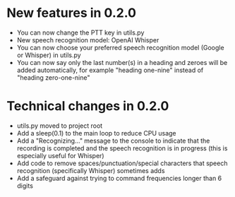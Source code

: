 # New features in 0.2.0
* You can now change the PTT key in utils.py
* New speech recognition model: OpenAI Whisper
* You can now choose your preferred speech recognition model (Google or Whisper) in utils.py
* You can now say only the last number(s) in a heading and zeroes will be added automatically, for example "heading one-nine" instead of "heading zero-one-nine"

# Technical changes in 0.2.0
* utils.py moved to project root
* Add a sleep(0.1) to the main loop to reduce CPU usage
* Add a "Recognizing..." message to the console to indicate that the recording is completed and the speech recognition is in progress (this is especially useful for Whisper)
* Add code to remove spaces/punctuation/special characters that speech recognition (specifically Whisper) sometimes adds
* Add a safeguard against trying to command frequencies longer than 6 digits